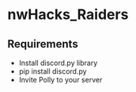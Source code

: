 # nwHacks_Raiders
## Requirements
* Install discord.py library
* pip install discord.py
* Invite Polly to your server